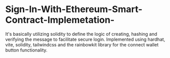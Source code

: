 # Sign-In-With-Ethereum-Smart-Contract-Implemetation-
It's basically utilizing solidity to define the logic of creating, hashing and verifying the message to facilitate secure login. Implemented using hardhat, vite, solidity, tailwindcss and the rainbowkit library for the connect wallet button functionality.
